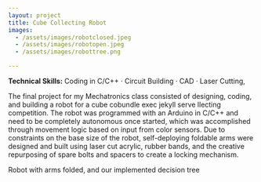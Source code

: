 ```yaml
---
layout: project
title: Cube Collecting Robot
images:
  - /assets/images/robotclosed.jpeg
  - /assets/images/robotopen.jpeg
  - /assets/images/robottree.png

---
```

**Technical Skills:** Coding in C/C++ · Circuit Building · CAD · Laser Cutting, 

The final project for my Mechatronics class consisted of designing, coding, and building a robot for a cube cobundle exec jekyll serve
llecting competition. The robot was programmed with an Arduino in C/C++ and need to be completely autonomous once started, which was accomplished through movement logic based on input from color sensors. Due to constraints on the base size of the robot, self-deploying foldable arms were designed and built using laser cut acrylic, rubber bands, and the creative repurposing of spare bolts and spacers to create a locking mechanism. 

Robot with arms folded, and our implemented decision tree